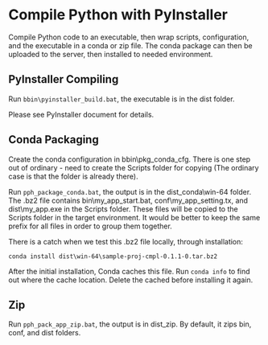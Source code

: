# Compile Python with PyInstaller

Compile Python code to an executable, then wrap scripts, configuration, 
and the executable in a conda or zip file. The conda package can then be
uploaded to the server, then installed to needed environment.

## PyInstaller Compiling

Run ```bbin\pyinstaller_build.bat```, the executable is in the dist folder.

Please see PyInstaller document for details.

## Conda Packaging
Create the conda configuration in bbin\pkg_conda_cfg. There is one step out of
ordinary - need to create the Scripts folder for copying (The ordinary case is
that the folder is already there).

Run ```pph_package_conda.bat```, the output is in the dist_conda\win-64 folder.
The .bz2 file contains bin\my_app_start.bat, conf\my_app_setting.tx, and 
dist\my_app.exe in the Scripts folder. These files will be copied to the
Scripts folder in the target environment. It would be better to keep the same
prefix for all files in order to group them together.

There is a catch when we test this .bz2 file locally, through installation:

```conda install dist\win-64\sample-proj-cmpl-0.1.1-0.tar.bz2```

After the initial installation, Conda caches this file. Run
```conda info``` to find out where the cache location. Delete the cached 
before installing it again.

## Zip 

Run ```pph_pack_app_zip.bat```, the output is in dist_zip. By default, it
zips bin, conf, and dist folders.

